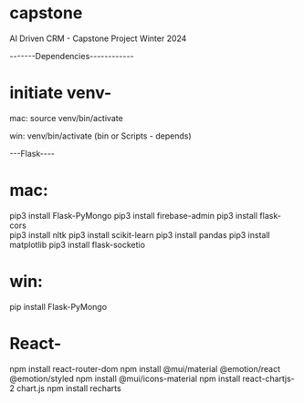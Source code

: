 # capstone
AI Driven CRM - Capstone Project Winter 2024


-------Dependencies------------

# initiate venv-
mac: source venv/bin/activate

win: venv/bin/activate (bin or Scripts - depends)

---Flask----  
# mac: 
pip3 install Flask-PyMongo
pip3 install firebase-admin
pip3 install flask-cors    
pip3 install nltk
pip3 install scikit-learn
pip3 install pandas
pip3 install matplotlib
pip3 install flask-socketio


# win: 
<!-- same as mac but pip instead of pip3 -->
pip install Flask-PyMongo 


# React-
npm install react-router-dom
npm install @mui/material @emotion/react @emotion/styled
npm install @mui/icons-material
npm install react-chartjs-2 chart.js
npm install recharts
